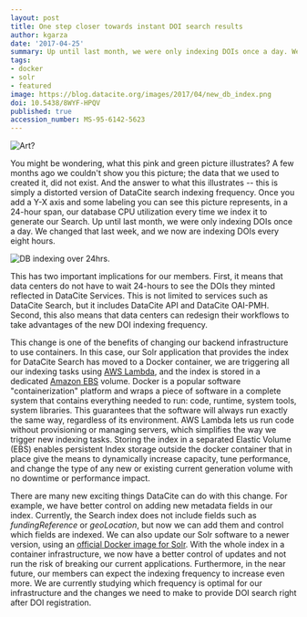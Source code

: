 ```yaml
---
layout: post
title: One step closer towards instant DOI search results
author: kgarza
date: '2017-04-25'
summary: Up until last month, we were only indexing DOIs once a day. We changed that last week, and we now are indexing DOIs every eight hours.
tags:
- docker
- solr
- featured
image: https://blog.datacite.org/images/2017/04/new_db_index.png
doi: 10.5438/8WYF-HPQV
published: true
accession_number: MS-95-6142-5623
---
```

![Art?](/images/2017/04/art2_new_db_index.png)

You might be wondering, what this pink and green picture illustrates?  A few months ago we couldn't  show you this picture; the data that we used to created it, did not exist. And the answer to what this illustrates -- this is simply a distorted version of DataCite search indexing frequency. Once you add a Y-X axis and some labeling you can see this picture represents, in a 24-hour span, our database CPU utilization every time we index it to generate our Search. Up until last month, we were only indexing DOIs once a day. We changed that last week, and we now are indexing DOIs every eight hours.

![DB indexing over 24hrs.](/images/2017/04/new_db_index.png)

This has two important implications for our members. First, it means that data centers do not have to wait 24-hours to see the DOIs they minted reflected in DataCite Services. This is not limited to services such as DataCite Search, but it includes DataCite API and DataCite OAI-PMH. Second, this also means that data centers can redesign their workflows to take advantages of the new DOI indexing frequency.

This change is one of the benefits of changing our backend infrastructure to use containers. In this case, our Solr application that provides the index for DataCite Search has moved to a Docker container, we are triggering all our indexing tasks using [AWS Lambda](https://aws.amazon.com/lambda/), and the index is stored in a dedicated [Amazon EBS](https://aws.amazon.com/ebs/) volume. Docker is a popular software "containerization" platform and wraps a piece of software in a complete system that contains everything needed to run: code, runtime, system tools, system libraries. This guarantees that the software will always run exactly the same way, regardless of its environment. AWS Lambda lets us run code without provisioning or managing servers, which simplifies the way we trigger new indexing tasks. Storing the index in a separated Elastic Volume (EBS) enables persistent Index storage outside the docker container that in place give the means to dynamically increase capacity, tune performance, and change the type of any new or existing current generation volume with no downtime or performance impact.

There are many new exciting things DataCite can do with this change. For example, we have better control on adding new metadata fields in our index. Currently, the Search index does not include fields such as _fundingReference_ or _geoLocation_, but now we can add them and control which fields are indexed. We can also update our Solr software to a newer version, using an [official Docker image for Solr](https://hub.docker.com/_/solr/). With the whole index in a container infrastructure, we now have a better control of updates and not run the risk of breaking our current applications. Furthermore, in the near future, our members can expect the indexing frequency to increase even more. We are currently studying which frequency is optimal for our infrastructure and the changes we need to make to provide DOI search right after DOI registration.
